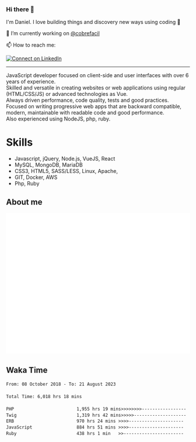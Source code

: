 ### Hi there 👋

I'm Daniel. I love building things and discovery new ways using coding :raised_hands: 

🔭 I’m currently working on [@cobrefacil](https://www.cobrefacil.com.br/)

📫 How to reach me:

[![Connect on LinkedIn](https://img.shields.io/badge/--linkedin?label=LinkedIn&logo=LinkedIn&style=social)](https://www.linkedin.com/in/daniel-cerverizzo/)

---

JavaScript developer focused on client-side and user interfaces with over 6 years of experience.  
Skilled and versatile in creating websites or web applications using regular (HTML/CSS/JS) or advanced technologies as Vue.  
Always driven performance, code quality, tests and good practices.  
 Focused on writing progressive web apps that are backward compatible, modern, maintainable with readable code and good performance.  
Also experienced using NodeJS, php, ruby. 


# Skills

 - Javascript, jQuery, Node.js, VueJS, React
 - MySQL, MongoDB, MariaDB    
 - CSS3, HTML5, SASS/LESS,  Linux, Apache,
 - GIT, Docker, AWS
 - Php, Ruby

## About me

![Metrics](/github-metrics.svg)

## Waka Time

<!--START_SECTION:waka-->

```txt
From: 08 October 2018 - To: 21 August 2023

Total Time: 6,018 hrs 18 mins

PHP                        1,955 hrs 19 mins>>>>>>>>-----------------   32.49 %
Twig                       1,319 hrs 42 mins>>>>>--------------------   21.93 %
ERB                        970 hrs 24 mins >>>>---------------------   16.12 %
JavaScript                 884 hrs 51 mins >>>>---------------------   14.70 %
Ruby                       438 hrs 1 min   >>-----------------------   07.28 %
```

<!--END_SECTION:waka-->

